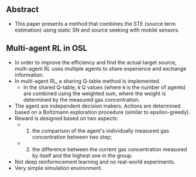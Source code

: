 ## Abstract
* This paper presents a method that combines the STE (source term estimation) using static SN and source seeking with mobile sensors. 

## Multi-agent RL in OSL
* In order to improve the efficiency and find the actual target source, multi-agent RL uses multiple agents to share experience and exchange information. 
* In multi-agent RL, a sharing Q-table method is implemented. 
  * In the shared Q-table, ``N`` Q values (where ``N`` is the number of agents) are combined using the weighted sum, where the weight is determined by the measured gas concentration.
* The agent are independent decision makers. Actions are determined based on a Boltzmann exploration procedure (similar to epsilon-greedy).
* Reward is designed based on two aspects:
  * 1. the comparison of the agent's individually measured gas concentration between two step;
  * 2. the difference between the current gas concentration measured by itself and the highest one in the group.
* Not deep reinformcement learning and no real-world experiments.
* Very simple simulation environment.

